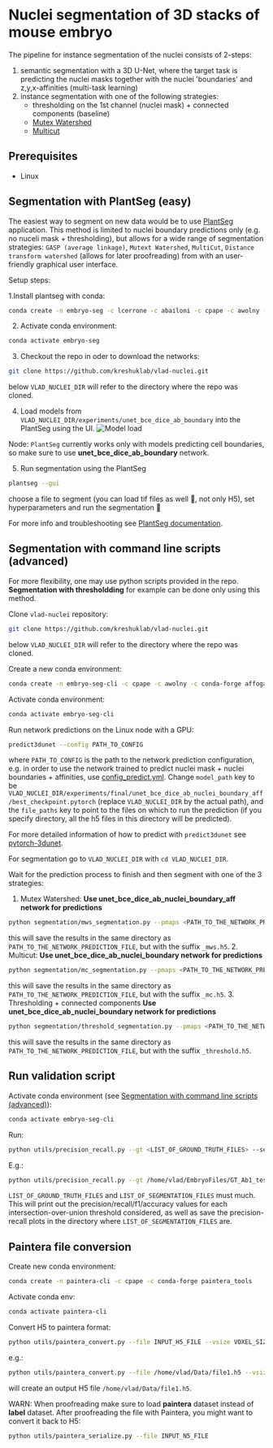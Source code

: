 # Nuclei segmentation of 3D stacks of mouse embryo

The pipeline for instance segmentation of the nuclei consists of 2-steps: 
1. semantic segmentation with a 3D U-Net, where the target task is predicting the nuclei masks together with the nuclei 
'boundaries' and z,y,x-affinities (multi-task learning)
2. instance segmentation with one of the following strategies:
    - thresholding on the 1st channel (nuclei mask) + connected components (baseline)
    - [Mutex Watershed](https://arxiv.org/abs/1904.12654)
    - [Multicut](https://www.nature.com/articles/nmeth.4151)
    
## Prerequisites
- Linux

## Segmentation with PlantSeg (easy)
The easiest way to segment on new data would be to use [PlantSeg](https://github.com/hci-unihd/plant-seg) application.
This method is limited to nuclei boundary predictions only (e.g. no nuceli mask + thresholding), but allows for a wide
range of segmentation strategies: `GASP (average linkage)`, `Mutext Watershed`, `MultiCut`, `Distance transform watershed` (allows for later proofreading)
from with an user-friendly graphical user interface.

Setup steps:

1.Install plantseg with conda:
```bash
conda create -n embryo-seg -c lcerrone -c abailoni -c cpape -c awolny -c conda-forge nifty=vplantseg1.0.8 plantseg=1.0.5
```
2. Activate conda environment:
```bash
conda activate embryo-seg
```
3. Checkout the repo in oder to download the networks:
```bash
git clone https://github.com/kreshuklab/vlad-nuclei.git
```
below `VLAD_NUCLEI_DIR` will refer to the directory where the repo was cloned.

4. Load models from `VLAD_NUCLEI_DIR/experiments/unet_bce_dice_ab_boundary` into the PlantSeg using the UI.
![Model load](https://user-images.githubusercontent.com/706781/74533911-fd02ce00-4f32-11ea-9a27-25176f008264.png)

Node: `PlantSeg` currently works only with models predicting cell boundaries, so make sure to use **unet_bce_dice_ab_boundary** network.

5. Run segmentation using the PlantSeg
```bash
plantseg --gui
```
choose a file to segment (you can load tif files as well :beer:, not only H5), set hyperparameters and run the segmentation :rocket:

For more info and troubleshooting see [PlantSeg documentation](https://github.com/hci-unihd/plant-seg).


## Segmentation with command line scripts (advanced)
For more flexibility, one may use python scripts provided in the repo. **Segmentation with thresholdding** for example
can be done only using this method.

Clone `vlad-nuclei` repository:
```bash
git clone https://github.com/kreshuklab/vlad-nuclei.git
```
below `VLAD_NUCLEI_DIR` will refer to the directory where the repo was cloned. 

Create a new conda environment:
```bash
conda create -n embryo-seg-cli -c cpape -c awolny -c conda-forge affogato elf pytorch-3dunet
```

Activate conda environment:
```bash
conda activate embryo-seg-cli
```

Run network predictions on the Linux node with a GPU:
```bash
predict3dunet --config PATH_TO_CONFIG
```
where `PATH_TO_CONFIG` is the path to the network prediction configuration, e.g. in order to use the network trained
to predict nuclei mask + nuclei boundaries + affinities, use [config_predict.yml](experiments/final/unet_bce_dice_ab_nuclei_boundary_aff/config_predict.yml).
Change `model_path` key to be `VLAD_NUCLEI_DIR/experiments/final/unet_bce_dice_ab_nuclei_boundary_aff/best_checkpoint.pytorch` (replace `VLAD_NUCLEI_DIR` by the actual path),
and the `file_paths` key to point to the files on which to run the prediction (if you specify directory, all the h5 files in this directory will be predicted).

For more detailed information of how to predict with `predict3dunet` see [pytorch-3dunet](https://github.com/wolny/pytorch-3dunet).

For segmentation go to `VLAD_NUCLEI_DIR` with `cd VLAD_NUCLEI_DIR`.

Wait for the prediction process to finish and then segment with one of the 3 strategies:
1. Mutex Watershed:
**Use unet_bce_dice_ab_nuclei_boundary_aff network for predictions**
```bash
python segmentation/mws_segmentation.py --pmaps <PATH_TO_THE_NETWORK_PREDICTION_FILE> --mask --threshold 0.8 
```
this will save the results in the same directory as `PATH_TO_THE_NETWORK_PREDICTION_FILE`, but with the suffix `_mws.h5`.
2. Multicut:
**Use unet_bce_dice_ab_nuclei_boundary network for predictions**
```bash
python segmentation/mc_segmentation.py --pmaps <PATH_TO_THE_NETWORK_PREDICTION_FILE> --channel 1 
```
this will save the results in the same directory as `PATH_TO_THE_NETWORK_PREDICTION_FILE`, but with the suffix `_mc.h5`.
3. Thresholding + connected components
**Use unet_bce_dice_ab_nuclei_boundary network for predictions**
```bash
python segmentation/threshold_segmentation.py --pmaps <PATH_TO_THE_NETWORK_PREDICTION_FILE> --threshold 0.8 --channel 0
```
this will save the results in the same directory as `PATH_TO_THE_NETWORK_PREDICTION_FILE`, but with the suffix `_threshold.h5`.


## Run validation script
Activate conda environment (see [Segmentation with command line scripts (advanced)](#segmentation-with-command-line-scripts-(advanced))):
```bash
conda activate embryo-seg-cli
```

Run:
```bash
python utils/precision_recall.py --gt <LIST_OF_GROUND_TRUTH_FILES> --seg <LIST_OF_SEGMENTATION_FILES> 
```
E.g.:
```bash
python utils/precision_recall.py --gt /home/vlad/EmbryoFiles/GT_Ab1_test.h5 --seg /home/vlad/EmbryoFiles/GT_Ab1_test_threshold.h5
```
`LIST_OF_GROUND_TRUTH_FILES` and `LIST_OF_SEGMENTATION_FILES` must much. This will print out the precision/recall/f1/accuracy values
for each intersection-over-union threshold considered, as well as save the precision-recall plots in the directory where `LIST_OF_SEGMENTATION_FILES` are.


## Paintera file conversion
Create new conda environment:
```bash
conda create -n paintera-cli -c cpape -c conda-forge paintera_tools
```
Activate conda env:
```bash
conda activate paintera-cli
```

Convert H5 to paintera format:
```bash
python utils/paintera_convert.py --file INPUT_H5_FILE --vsize VOXEL_SIZE
```
e.g.:
```bash
python utils/paintera_convert.py --file /home/vlad/Data/file1.h5 --vsize 1.0 0.19 0.19
```
will create an output H5 file `/home/vlad/Data/file1.h5`.

WARN: When proofreading make sure to load **paintera** dataset instead of **label** dataset.
After proofreading the file with Paintera, you might want to convert it back to H5:
```bash
python utils/paintera_serialize.py --file INPUT_N5_FILE
```

